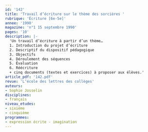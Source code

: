 ```yaml
---
id: '142'
title: 'Travail d’écriture sur le thème des sorcières '
rubrique: 'Écriture [6e-5e]'
annee: '1990'
magazine: 'n°1 15 septembre 1990'
pages: '10'
description: |-
  'Un travail d’écriture à partir d’un thème…
  1. Introduction du projet d’écriture
  2. Descriptif du dispositif pédagogique
  3. Objectifs
  4. Déroulement des séquences
  5. Évaluation
  6. Réécriture
  + cinq documents (textes et exercices) à proposer aux élèves.'
article_pdf: '142.pdf'
revue: 'L’école des lettres des collèges'
auteurs:
- Sophie Josselin
disciplines:
- français
niveau_etudes:
- sixième
- cinquième
programmes:
- expression écrite - imagination
---
```

